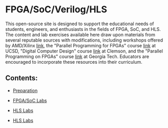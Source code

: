 # FPGA/SoC/Verilog/HLS

This open-source site is designed to support the educational needs of students, engineers, and enthusiasts in the fields of FPGA, SoC, and HLS. The content and lab exercises available here draw upon materials from several reputable sources with modifications, including workshops offered by AMD/Xilinx [link](https://www.amd.com/en/corporate/university-program/workshops.html), the "Parallel Programming for FPGAs" course [link](https://pp4fpgas.readthedocs.io/en/latest/index.html) at UCSD, "Digital Computer Design" course [link](https://www.coursesidekick.com/electrical-engineering/2115253) at Clemson, and the "Parallel Programming on FPGAs" course [link](https://sharclab.ece.gatech.edu/teaching/2023-spring-fpga/) at Georgia Tech. Educators are encouraged to incorporate these resources into their curriculum.



## Contents:

- [Preparation](https://uri-nextlab.github.io/ParallelProgammingLabs/Vitis_HLS_Tutor)

- [FPGA/SoC Labs](https://uri-nextlab.github.io/ParallelProgammingLabs/Labs/)
  
- [HLS Labs](https://uri-nextlab.github.io/ParallelProgammingLabs/Verilog_Labs/)

- [HLS Labs](https://uri-nextlab.github.io/ParallelProgammingLabs/HLS_Labs/)



  <!--
    - [FIR](https://uri-nextlab.github.io/ParallelProgammingLabs/Labs/FIR.html)
    - [Cordic](https://uri-nextlab.github.io/ParallelProgammingLabs/Labs/Cordic.html)
    - [DFT](https://uri-nextlab.github.io/ParallelProgammingLabs/Labs/DFT.html)
    - [FFT](https://uri-nextlab.github.io/ParallelProgammingLabs/Labs/FFT.html)
  -->
